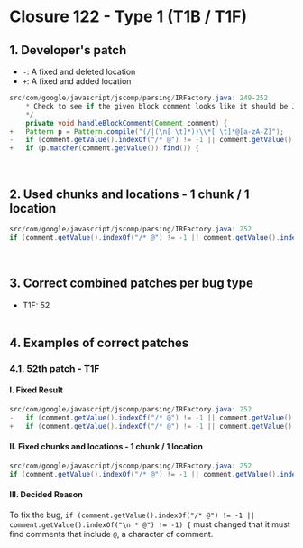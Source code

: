 # Closure 122 - Type 1 (T1B / T1F)

## 1. Developer's patch
* `-`: A fixed and deleted location
* `+`: A fixed and added location
```java
src/com/google/javascript/jscomp/parsing/IRFactory.java: 249-252
    * Check to see if the given block comment looks like it should be JSDoc.
    */
    private void handleBlockComment(Comment comment) {
+   Pattern p = Pattern.compile("(/|(\n[ \t]*))\\*[ \t]*@[a-zA-Z]");
-   if (comment.getValue().indexOf("/* @") != -1 || comment.getValue().indexOf("\n * @") != -1) {
+   if (p.matcher(comment.getValue()).find()) {
```
<br>

## 2. Used chunks and locations - 1 chunk / 1 location
```java
src/com/google/javascript/jscomp/parsing/IRFactory.java: 252
if (comment.getValue().indexOf("/* @") != -1 || comment.getValue().indexOf("\n * @") != -1) {
```
<br>

## 3. Correct combined patches per bug type
* T1F: 52
<br><br>

## 4. Examples of correct patches
### 4.1. 52th patch - T1F
#### I. Fixed Result
```java
src/com/google/javascript/jscomp/parsing/IRFactory.java: 252
-   if (comment.getValue().indexOf("/* @") != -1 || comment.getValue().indexOf("\n * @") != -1) {
+   if (comment.getValue().indexOf("/* @") != -1 || comment.getValue().indexOf("@") != -1) {
```

#### II. Fixed chunks and locations - 1 chunk / 1 location
```java
src/com/google/javascript/jscomp/parsing/IRFactory.java: 252
if (comment.getValue().indexOf("/* @") != -1 || comment.getValue().indexOf("@") != -1) {
```

#### III. Decided Reason
To fix the bug, ```if (comment.getValue().indexOf("/* @") != -1 || comment.getValue().indexOf("\n * @") != -1) {``` must changed that it must find comments that include ```@```, a character of comment.
<br><br>
